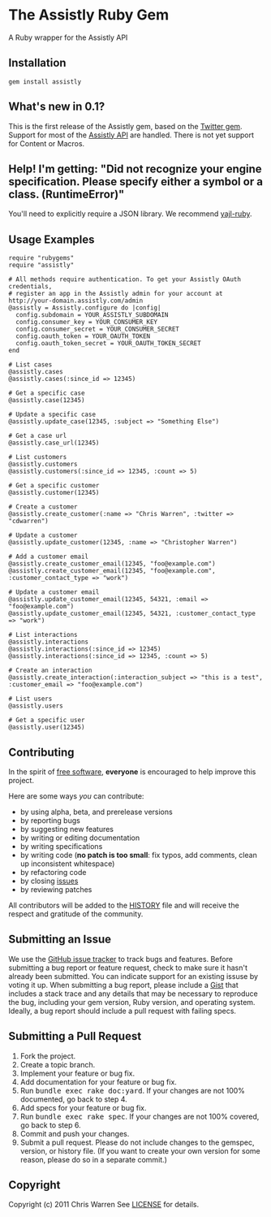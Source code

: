 The Assistly Ruby Gem
====================
A Ruby wrapper for the Assistly API

Installation
------------
    gem install assistly

What's new in 0.1?
------------------
This is the first release of the Assistly gem, based on the [Twitter gem](http://github.com/jnunemaker/twitter). Support for most of the [Assistly API](http://dev.assistly.com/docs/api) are handled.
There is not yet support for Content or Macros.

Help! I'm getting: "Did not recognize your engine specification. Please specify either a symbol or a class. (RuntimeError)"
---------------------------------------------------------------------------------------------------------------------------

You'll need to explicitly require a JSON library. We recommend [yajl-ruby](http://github.com/brianmario/yajl-ruby).

Usage Examples
--------------
    require "rubygems"
    require "assistly"

    # All methods require authentication. To get your Assistly OAuth credentials,
    # register an app in the Assistly admin for your account at http://your-domain.assistly.com/admin
    @assistly = Assistly.configure do |config|
      config.subdomain = YOUR_ASSISTLY_SUBDOMAIN
      config.consumer_key = YOUR_CONSUMER_KEY
      config.consumer_secret = YOUR_CONSUMER_SECRET
      config.oauth_token = YOUR_OAUTH_TOKEN
      config.oauth_token_secret = YOUR_OAUTH_TOKEN_SECRET
    end
    
    # List cases
    @assistly.cases
    @assistly.cases(:since_id => 12345)
    
    # Get a specific case
    @assistly.case(12345)
    
    # Update a specific case
    @assistly.update_case(12345, :subject => "Something Else")
    
    # Get a case url
    @assistly.case_url(12345)
    
    # List customers
    @assistly.customers
    @assistly.customers(:since_id => 12345, :count => 5)
    
    # Get a specific customer
    @assistly.customer(12345)
    
    # Create a customer
    @assistly.create_customer(:name => "Chris Warren", :twitter => "cdwarren")
    
    # Update a customer
    @assistly.update_customer(12345, :name => "Christopher Warren")
    
    # Add a customer email
    @assistly.create_customer_email(12345, "foo@example.com")
    @assistly.create_customer_email(12345, "foo@example.com", :customer_contact_type => "work")
    
    # Update a customer email
    @assistly.update_customer_email(12345, 54321, :email => "foo@example.com")
    @assistly.update_customer_email(12345, 54321, :customer_contact_type => "work")
    
    # List interactions
    @assistly.interactions
    @assistly.interactions(:since_id => 12345)
    @assistly.interactions(:since_id => 12345, :count => 5)
    
    # Create an interaction
    @assistly.create_interaction(:interaction_subject => "this is a test", :customer_email => "foo@example.com")
    
    # List users
    @assistly.users
    
    # Get a specific user
    @assistly.user(12345)

Contributing
------------
In the spirit of [free software](http://www.fsf.org/licensing/essays/free-sw.html), **everyone** is encouraged to help improve this project.

Here are some ways *you* can contribute:

* by using alpha, beta, and prerelease versions
* by reporting bugs
* by suggesting new features
* by writing or editing documentation
* by writing specifications
* by writing code (**no patch is too small**: fix typos, add comments, clean up inconsistent whitespace)
* by refactoring code
* by closing [issues](http://github.com/zencoder/assistly/issues)
* by reviewing patches

All contributors will be added to the [HISTORY](https://github.com/zencoder/twitter/blob/master/HISTORY.mkd)
file and will receive the respect and gratitude of the community.

Submitting an Issue
-------------------
We use the [GitHub issue tracker](http://github.com/zencoder/assistly/issues) to track bugs and
features. Before submitting a bug report or feature request, check to make sure it hasn't already
been submitted. You can indicate support for an existing issuse by voting it up. When submitting a
bug report, please include a [Gist](http://gist.github.com/) that includes a stack trace and any
details that may be necessary to reproduce the bug, including your gem version, Ruby version, and
operating system. Ideally, a bug report should include a pull request with failing specs.

Submitting a Pull Request
-------------------------
1. Fork the project.
2. Create a topic branch.
3. Implement your feature or bug fix.
4. Add documentation for your feature or bug fix.
5. Run <tt>bundle exec rake doc:yard</tt>. If your changes are not 100% documented, go back to step 4.
6. Add specs for your feature or bug fix.
7. Run <tt>bundle exec rake spec</tt>. If your changes are not 100% covered, go back to step 6.
8. Commit and push your changes.
9. Submit a pull request. Please do not include changes to the gemspec, version, or history file. (If you want to create your own version for some reason, please do so in a separate commit.)

Copyright
---------
Copyright (c) 2011 Chris Warren
See [LICENSE](https://github.com/zencoder/assistly/blob/master/LICENSE.mkd) for details.

